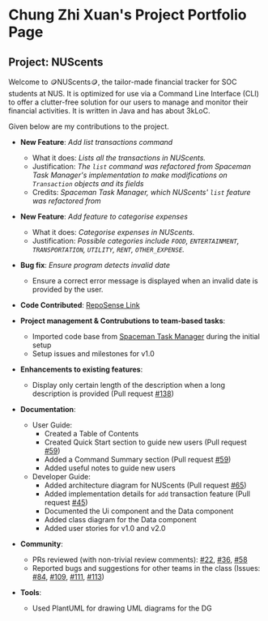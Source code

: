 # Chung Zhi Xuan's Project Portfolio Page

## Project: NUScents

Welcome to 🪙NUScents🪙, the tailor-made financial tracker for SOC students at NUS. It is optimized for use via a 
Command Line Interface (CLI) to offer a clutter-free solution for our users to manage and monitor their financial 
activities. It is written in Java and has about 3kLoC.

Given below are my contributions to the project.

* **New Feature**: *Add list transactions command*
    * What it does: *Lists all the transactions in NUScents.*
    * Justification: *The `list` command was refactored from Spaceman Task Manager's implementation to make modifications on `Transaction` objects and its fields*
    * Credits: *Spaceman Task Manager, which NUScents' `list` feature was refactored from*


* **New Feature**: *Add feature to categorise expenses*
    * What it does: *Categorise expenses in NUScents.*
    * Justification: *Possible categories include `FOOD`, `ENTERTAINMENT`, `TRANSPORTATION`, `UTILITY`, `RENT`, 
  `OTHER_EXPENSE`.*


* **Bug fix**: *Ensure program detects invalid date*
  * Ensure a correct error message is displayed when an invalid date is provided by the user.


* **Code Contributed**: [RepoSense Link](https://nus-cs2113-ay2324s1.github.io/tp-dashboard/?search=&sort=groupTitle&sortWithin=title&timeframe=commit&mergegroup=&groupSelect=groupByRepos&breakdown=true&checkedFileTypes=docs~functional-code~test-code&since=2023-09-22&tabOpen=true&tabType=authorship&tabAuthor=spaceman03&tabRepo=AY2324S1-CS2113-T18-4%2Ftp%5Bmaster%5D&authorshipIsMergeGroup=false&authorshipFileTypes=docs~functional-code~test-code&authorshipIsBinaryFileTypeChecked=false&authorshipIsIgnoredFilesChecked=false)


* **Project management & Contrubutions to team-based tasks**:
    * Imported code base from [Spaceman Task Manager](https://github.com/spaceman03/ip/) during the initial setup
    * Setup issues and milestones for v1.0


* **Enhancements to existing features**:
    * Display only certain length of the description when a long description is provided (Pull request [\#138](https://github.com/AY2324S1-CS2113-T18-4/tp/pull/138))


* **Documentation**:
    * User Guide:
        * Created a Table of Contents 
        * Created Quick Start section to guide new users (Pull request [\#59](https://github.com/AY2324S1-CS2113-T18-4/tp/pull/59))
        * Added a Command Summary section (Pull request [\#59](https://github.com/AY2324S1-CS2113-T18-4/tp/pull/59))
        * Added useful notes to guide new users
    * Developer Guide:
        * Added architecture diagram for NUScents (Pull request [\#65](https://github.com/AY2324S1-CS2113-T18-4/tp/pull/65))
        * Added implementation details for `add` transaction feature (Pull request [\#45](https://github.com/AY2324S1-CS2113-T18-4/tp/pull/45))
        * Documented the Ui component and the Data component
        * Added class diagram for the Data component
        * Added user stories for v1.0 and v2.0


* **Community**:
    * PRs reviewed (with non-trivial review comments): [\#22](https://github.com/AY2324S1-CS2113-T18-4/tp/pull/22), [\#36](https://github.com/AY2324S1-CS2113-T18-4/tp/pull/36), [\#58](https://github.com/AY2324S1-CS2113-T18-4/tp/pull/36)
    * Reported bugs and suggestions for other teams in the class (Issues: [\#84](https://github.com/AY2324S1-CS2113-F11-3/tp/issues/84), [\#109](https://github.com/AY2324S1-CS2113-F11-3/tp/issues/109), [\#111](https://github.com/AY2324S1-CS2113-F11-3/tp/issues/111), [\#113](https://github.com/AY2324S1-CS2113-F11-3/tp/issues/113))


* **Tools**:
    * Used PlantUML for drawing UML diagrams for the DG
